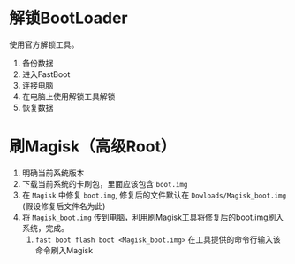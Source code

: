 # 解锁BootLoader
使用官方解锁工具。
1. 备份数据
2. 进入FastBoot
3. 连接电脑
4. 在电脑上使用解锁工具解锁
5. 恢复数据

# 刷Magisk（高级Root）
1. 明确当前系统版本
2. 下载当前系统的卡刷包，里面应该包含 `boot.img`
3. 在 `Magisk` 中修复 `boot.img`, 修复后的文件默认在 `Dowloads/Magisk_boot.img` (假设修复后文件名为此)
4. 将 `Magisk_boot.img` 传到电脑，利用刷Magisk工具将修复后的boot.img刷入系统，完成。
	1. `fast boot flash boot <Magisk_boot.img>` 在工具提供的命令行输入该命令刷入Magisk